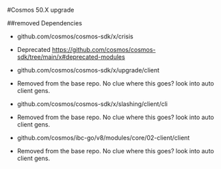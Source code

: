 #Cosmos 50.X upgrade

##removed Dependencies
* github.com/cosmos/cosmos-sdk/x/crisis
- Deprecated https://github.com/cosmos/cosmos-sdk/tree/main/x#deprecated-modules
* github.com/cosmos/cosmos-sdk/x/upgrade/client
- Removed from the base repo. No clue where this goes? look into auto client gens.
* github.com/cosmos/cosmos-sdk/x/slashing/client/cli
- Removed from the base repo. No clue where this goes? look into auto client gens.
* github.com/cosmos/ibc-go/v8/modules/core/02-client/client
- Removed from the base repo. No clue where this goes? look into auto client gens.